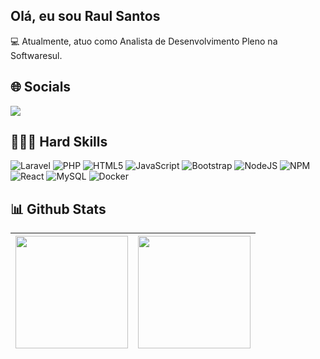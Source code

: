 <h2 align="left">Olá, eu sou Raul Santos</h2>

💻 Atualmente, atuo como Analista de Desenvolvimento Pleno na Softwaresul.<br>

 <h2>🌐 Socials </h2>
  <div">
  <a href="https://www.linkedin.com/in/raul-ribeiro-b00a09249/" target="_blank"><img src="https://img.shields.io/badge/-LinkedIn-%230077B5?style=for-the-badge&logo=linkedin&logoColor=white" target="_blank"></a> 
  </div>

<h2>👨🏻‍💻 Hard Skills </h2>

![Laravel](https://img.shields.io/badge/laravel-%23FF2D20.svg?style=flat&logo=laravel&logoColor=white)
![PHP](https://img.shields.io/badge/php-%23777BB4.svg?style=flat&logo=php&logoColor=white)
![HTML5](https://img.shields.io/badge/html5-%23E34F26.svg?style=flat&logo=html5&logoColor=white)
![JavaScript](https://img.shields.io/badge/javascript-%23323330.svg?style=flat&logo=javascript&logoColor=%23F7DF1E)
![Bootstrap](https://img.shields.io/badge/bootstrap-%23563D7C.svg?style=flat&logo=bootstrap&logoColor=white)
![NodeJS](https://img.shields.io/badge/node.js-6DA55F?style=flat&logo=node.js&logoColor=white)
![NPM](https://img.shields.io/badge/NPM-%23000000.svg?style=flat&logo=npm&logoColor=white)
![React](https://img.shields.io/badge/react-%2320232a.svg?style=flat&logo=react&logoColor=%2361DAFB)
![MySQL](https://img.shields.io/badge/mysql-%2300f.svg?style=flat&logo=mysql&logoColor=white)
![Docker](https://img.shields.io/badge/docker-%230db7ed.svg?style=flat&logo=docker&logoColor=white)

<h2>📊 Github Stats </h2>
   
<div>
  <a href="https://github.com/raulzrrs">
    
 
<img height="180em" src="https://github-readme-stats.vercel.app/api?username=raulzrrs&show_icons=true&theme=github_dark&include_all_commits=true&count_private=false"/>  | <img height="180em" src="https://github-readme-stats.vercel.app/api/top-langs/?username=raulzrrs&theme=github_dark&hide_border=false&include_all_commits=true&count_private=true&layout=compact"/>
| ------------- | ------------- |
</div>
